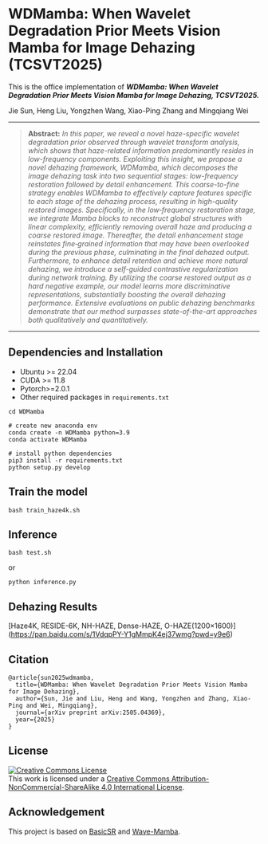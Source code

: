 # WDMamba: When Wavelet Degradation Prior Meets Vision Mamba for Image Dehazing (TCSVT2025)
This is the office implementation of ***WDMamba: When Wavelet Degradation Prior Meets Vision Mamba for Image Dehazing, TCSVT2025.***

Jie Sun, Heng Liu, Yongzhen Wang, Xiao-Ping Zhang and Mingqiang Wei
<br>

<hr />

> **Abstract:** *In this paper, we reveal a novel haze-specific wavelet degradation prior observed through wavelet transform analysis, which shows that haze-related information predominantly resides in low-frequency components. Exploiting this insight,  we propose a novel dehazing framework, WDMamba, which decomposes the image dehazing task into two sequential stages: low-frequency restoration followed by detail enhancement. This coarse-to-fine strategy enables WDMamba to effectively capture features specific to each stage of the dehazing process, resulting in high-quality restored images. Specifically, in the low‐frequency restoration stage, we integrate Mamba blocks to reconstruct global structures with linear complexity,  efficiently removing overall haze and producing a coarse restored image. Thereafter, the detail enhancement stage reinstates fine‐grained information that may have been overlooked during the previous phase, culminating in the final dehazed output. Furthermore, to enhance detail retention and achieve more natural dehazing, we introduce a self-guided contrastive regularization during network training. By utilizing the coarse restored output as a hard negative example, our model learns more discriminative representations, substantially boosting the overall dehazing performance. Extensive evaluations on public dehazing benchmarks demonstrate that our method surpasses state-of-the-art approaches both qualitatively and quantitatively.* 
<hr />

## Dependencies and Installation

- Ubuntu >= 22.04
- CUDA >= 11.8
- Pytorch>=2.0.1
- Other required packages in `requirements.txt`
```
cd WDMamba

# create new anaconda env
conda create -n WDMamba python=3.9
conda activate WDMamba

# install python dependencies
pip3 install -r requirements.txt
python setup.py develop
```

## Train the model

```
bash train_haze4k.sh
```

## Inference

```
bash test.sh
```
or
```
python inference.py
```

## Dehazing Results

[Haze4K, RESIDE-6K, NH-HAZE, Dense-HAZE, O-HAZE(1200×1600)] (https://pan.baidu.com/s/1VdqpPY-Y1gMmpK4ej37wmg?pwd=y9e6)

## Citation
```
@article{sun2025wdmamba,
  title={WDMamba: When Wavelet Degradation Prior Meets Vision Mamba for Image Dehazing},
  author={Sun, Jie and Liu, Heng and Wang, Yongzhen and Zhang, Xiao-Ping and Wei, Mingqiang},
  journal={arXiv preprint arXiv:2505.04369},
  year={2025}
}
```


## License

<a rel="license" href="http://creativecommons.org/licenses/by-nc-sa/4.0/"><img alt="Creative Commons License" style="border-width:0" src="https://i.creativecommons.org/l/by-nc-sa/4.0/88x31.png" /></a><br />This work is licensed under a <a rel="license" href="http://creativecommons.org/licenses/by-nc-sa/4.0/">Creative Commons Attribution-NonCommercial-ShareAlike 4.0 International License</a>.

## Acknowledgement

This project is based on [BasicSR](https://github.com/xinntao/BasicSR) and [Wave-Mamba](https://github.com/AlexZou14/Wave-Mamba). 
